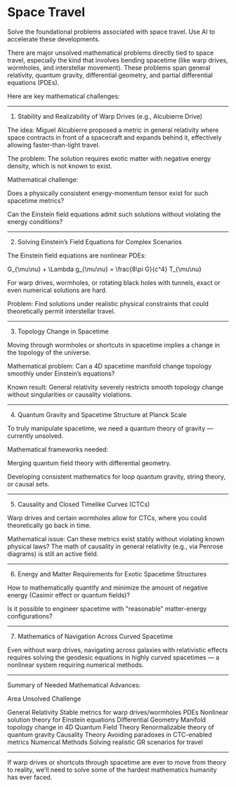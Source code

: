 # Space Travel

Solve the foundational problems associated with space travel. Use AI to accelerate these developments.

There are major unsolved mathematical problems directly tied to space travel, especially the kind that involves bending spacetime (like warp drives, wormholes, and interstellar movement). These problems span general relativity, quantum gravity, differential geometry, and partial differential equations (PDEs).

Here are key mathematical challenges:

---

1. Stability and Realizability of Warp Drives (e.g., Alcubierre Drive)

The idea: Miguel Alcubierre proposed a metric in general relativity where space contracts in front of a spacecraft and expands behind it, effectively allowing faster-than-light travel.

The problem: The solution requires exotic matter with negative energy density, which is not known to exist.

Mathematical challenge:

Does a physically consistent energy-momentum tensor exist for such spacetime metrics?

Can the Einstein field equations admit such solutions without violating the energy conditions?


---

2. Solving Einstein’s Field Equations for Complex Scenarios

The Einstein field equations are nonlinear PDEs:

G_{\mu\nu} + \Lambda g_{\mu\nu} = \frac{8\pi G}{c^4} T_{\mu\nu}

For warp drives, wormholes, or rotating black holes with tunnels, exact or even numerical solutions are hard.

Problem: Find solutions under realistic physical constraints that could theoretically permit interstellar travel.


---

3. Topology Change in Spacetime

Moving through wormholes or shortcuts in spacetime implies a change in the topology of the universe.

Mathematical problem: Can a 4D spacetime manifold change topology smoothly under Einstein’s equations?

Known result: General relativity severely restricts smooth topology change without singularities or causality violations.


---

4. Quantum Gravity and Spacetime Structure at Planck Scale

To truly manipulate spacetime, we need a quantum theory of gravity — currently unsolved.

Mathematical frameworks needed:

Merging quantum field theory with differential geometry.

Developing consistent mathematics for loop quantum gravity, string theory, or causal sets.


---

5. Causality and Closed Timelike Curves (CTCs)

Warp drives and certain wormholes allow for CTCs, where you could theoretically go back in time.

Mathematical issue: Can these metrics exist stably without violating known physical laws? The math of causality in general relativity (e.g., via Penrose diagrams) is still an active field.

---

6. Energy and Matter Requirements for Exotic Spacetime Structures

How to mathematically quantify and minimize the amount of negative energy (Casimir effect or quantum fields)?

Is it possible to engineer spacetime with "reasonable" matter-energy configurations?

---

7. Mathematics of Navigation Across Curved Spacetime

Even without warp drives, navigating across galaxies with relativistic effects requires solving the geodesic equations in highly curved spacetimes — a nonlinear system requiring numerical methods.

---

Summary of Needed Mathematical Advances:

Area	Unsolved Challenge

General Relativity	Stable metrics for warp drives/wormholes
PDEs	Nonlinear solution theory for Einstein equations
Differential Geometry	Manifold topology change in 4D
Quantum Field Theory	Renormalizable theory of quantum gravity
Causality Theory	Avoiding paradoxes in CTC-enabled metrics
Numerical Methods	Solving realistic GR scenarios for travel



---

If warp drives or shortcuts through spacetime are ever to move from theory to reality, we’ll need to solve some of the hardest mathematics humanity has ever faced.
